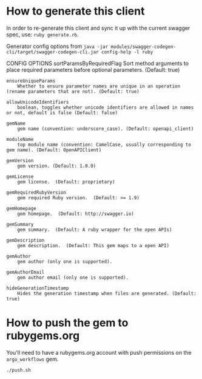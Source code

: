 # How to generate this client

In order to re-generate this client and sync it up with the current swagger spec, use:
`ruby generate.rb`.


Generator config options from `java -jar modules/swagger-codegen-cli/target/swagger-codegen-cli.jar config-help -l ruby`

CONFIG OPTIONS
	sortParamsByRequiredFlag
	    Sort method arguments to place required parameters before optional parameters. (Default: true)

	ensureUniqueParams
	    Whether to ensure parameter names are unique in an operation (rename parameters that are not). (Default: true)

	allowUnicodeIdentifiers
	    boolean, toggles whether unicode identifiers are allowed in names or not, default is false (Default: false)

	gemName
	    gem name (convention: underscore_case). (Default: openapi_client)

	moduleName
	    top module name (convention: CamelCase, usually corresponding to gem name). (Default: OpenAPIClient)

	gemVersion
	    gem version. (Default: 1.0.0)

	gemLicense
	    gem license.  (Default: proprietary)

	gemRequiredRubyVersion
	    gem required Ruby version.  (Default: >= 1.9)

	gemHomepage
	    gem homepage.  (Default: http://swagger.io)

	gemSummary
	    gem summary.  (Default: A ruby wrapper for the open APIs)

	gemDescription
	    gem description.  (Default: This gem maps to a open API)

	gemAuthor
	    gem author (only one is supported).

	gemAuthorEmail
	    gem author email (only one is supported).

	hideGenerationTimestamp
	    Hides the generation timestamp when files are generated. (Default: true)

# How to push the gem to rubygems.org

You'll need to have a rubygems.org account with push permissions on the
`argo_workflows` gem.

```shell
./push.sh
```
